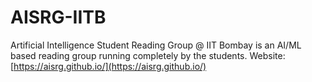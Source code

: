 # AISRG-IITB
Artificial Intelligence Student Reading Group @ IIT Bombay is an AI/ML based reading group running completely by the students. 
Website: [https://aisrg.github.io/](https://aisrg.github.io/)
